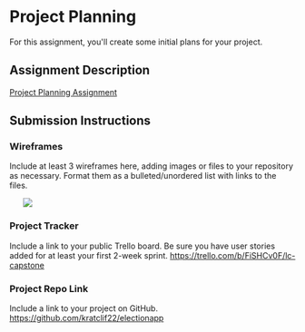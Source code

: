# Project Planning
For this assignment, you'll create some initial plans for your project.

## Assignment Description
[Project Planning Assignment](https://education.launchcode.org/liftoff/modules/assignments/project-planning)

## Submission Instructions

### Wireframes

Include at least 3 wireframes here, adding images or files to your repository as necessary. Format them as a bulleted/unordered list with links to the files.

<ul>
    <img src="/pictures/devPics/wireframes_electionapp_001.jpg">
</ul>

### Project Tracker

Include a link to your public Trello board. Be sure you have user stories added for at least your first 2-week sprint.
https://trello.com/b/FiSHCv0F/lc-capstone
### Project Repo Link

Include a link to your project on GitHub.
https://github.com/kratclif22/electionapp

